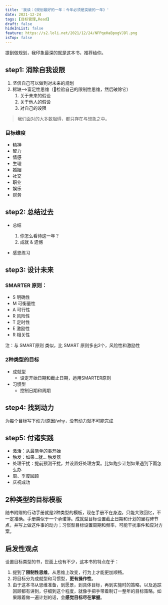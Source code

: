 ```yaml
---
title: '我读：《规划最好的一年：今年必须是突破的一年》'
date: 2021-12-24
tags: [目标管理,Read]
draft: false
hideInList: false
feature: https://s2.loli.net/2021/12/24/NFPqeHaBpogVJDl.png
isTop: false
---
```

提到做规划，我印象最深的就是这本书，推荐给你。

<!--more-->



## step1: 消除自我设限

1. 坚信自己可以做到对未来的规划
2. 稀缺-->富足性思维（💎检验自己的限制性思维，然后破除它）
	1. 关于未来的假设
	2. 关于他人的假设
	3. 对自己的设限

> 我们面对的大多数阻碍，都只存在与想象之中。

### 目标维度
- 精神
- 智力
- 情感
- 生理
- 婚姻
- 社交
- 职业
- 娱乐
- 财务


## step2: 总结过去

- 总结
	1. 你怎么看待这一年？
	2. 成就 & 遗憾

- 感恩练习



## step3: 设计未来



### SMARTER 原则：
- S 明确性
- M 可衡量性
- A 可行性
- R 风险性
- T 定时性
- E 激励性
- R 相关性

注：与 SMART原则 类似，比 SMART 原则多出2个，风险性和激励性


### 2种类型的目标

- 成就型
	- 设定开始日期和截止日期，运用SMARTER原则
- 习惯型
	- 控制日期和周期



## step4: 找到动力

为每个目标写下动力/原因/why，没有动力就不可能完成



## step5: 付诸实践

- 激活：从最简单的事开始
- 触发：如果...就... 触发器
- 处理干扰：提前预测干扰，并设置好处理方案。比如跑步计划如果遇到下雨怎么办
- 周、季度回顾
- 庆祝成功


## 2种类型的目标模板

随书附赠的行动手册就是2种类型的模板，现在手册不在身边，只能大致回忆，不一定准确。手册类似于一个承诺簿。成就型目标设置截止日期和计划的里程碑节点，并写上做这件事的动力；习惯型目标设置周期和频率，可能干扰事件和应对方案。


## 启发性观点

设置目标类型的书，世面上也有不少，这本书的特点在于：
1. 提到了**限制性思维**，从思维上改变，行为上才能更加顺畅。
2. 将目标分为成就型和习惯型，**更有操作性**。
3. 由于这本书从思维准备，到愿景，到具体目标，再到实施时的策略，以及追踪回顾都有讲到，仔细到这个程度，就像手把手带着制订一整年的目标策略。如果跟着做一遍计划的话，会**感觉目标尽在掌握**。
